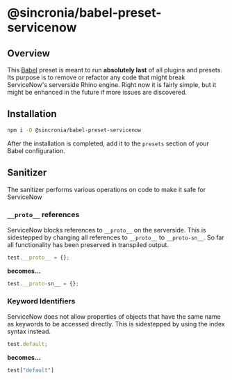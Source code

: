 # @sincronia/babel-preset-servicenow

## Overview

This [Babel](https://babeljs.io) preset is meant to run **absolutely last** of all plugins and presets. Its purpose is to remove or refactor any code that might break ServiceNow's serverside Rhino engine.
Right now it is fairly simple, but it might be enhanced in the future if more issues are discovered.

## Installation

```bash
npm i -D @sincronia/babel-preset-servicenow
```

After the installation is completed, add it to the `presets` section of your Babel configuration.

## Sanitizer

The sanitizer performs various operations on code to make it safe for ServiceNow

### `__proto__` references

ServiceNow blocks references to `__proto__` on the serverside. This is sidestepped by changing all references to `__proto__` to `__proto-sn__`. So far all functionality has been preserved in transpiled output.

```javascript
test.__proto__ = {};
```

**becomes...**

```javascript
test.__proto-sn__ = {};
```

### Keyword Identifiers

ServiceNow does not allow properties of objects that have the same name as keywords to be accessed directly. This is sidestepped by using the index syntax instead.

```javascript
test.default;
```

**becomes...**

```javascript
test["default"]
```